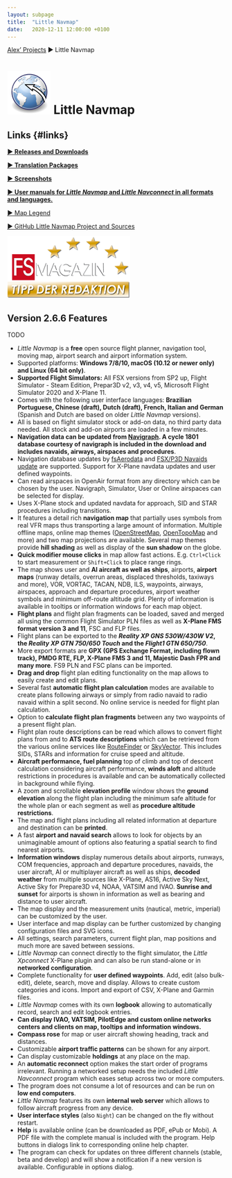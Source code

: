 ```yaml
---
layout: subpage
title:  "Little Navmap"
date:   2020-12-11 12:00:00 +0100
---
```


[Alex’ Projects](index.html) ► Little Navmap

# ![Little Navmap](assets/images/navroute.png) Little Navmap

## Links {#links}

[**► Releases and Downloads**](https://github.com/albar965/littlenavmap/releases)

[**► Translation Packages**](littlenavmaptranslations.html)

[**► Screenshots**](littlenavmapscreens.html)

[**► User manuals for _Little Navmap_ and _Little Navconnect_ in all formats and languages.**](/manuals.html)

[► Map Legend](https://www.littlenavmap.org/manuals/littlenavmap/release/2.6/en/LEGEND.html)

[► GitHub Little Navmap Project and Sources](https://github.com/albar965/littlenavmap)

[![Little Navmap](assets/images/Tipp_FSMagazin_D_Neu_2014_50.png)](https://www.facebook.com/FSMAGAZIN/posts/1349379408450042)

## Version 2.6.6 Features

TODO

* *Little Navmap* is a **free** open source flight planner, navigation tool, moving map, airport
  search and airport information system.
* Supported platforms: **Windows 7/8/10, macOS \(10.12 or newer only\) and Linux \(64 bit only\)**.
* **Supported Flight Simulators:** All FSX versions from SP2 up, Flight Simulator - Steam Edition,
  Prepar3D v2, v3, v4, v5, Microsoft Flight Simulator 2020 and X-Plane 11.
* Comes with the following user interface languages: **Brazilian Portuguese, Chinese (draft), Dutch (draft), French, Italian and German**
  (Spanish and Dutch are based on older _Little Navmap_ versions).
* All is based on flight simulator stock or add-on data, no third party data needed. All stock and
  add-on airports are loaded in a few minutes.
* **Navigation data can be updated from [Navigraph](http://www.navigraph.com/). A cycle 1801 database
  courtesy of navigraph is included in the download and includes navaids, airways, airspaces and procedures**.
* Navigation database updates by [fsAerodata](https://www.fsaerodata.com) and [FSX/P3D Navaids
  update](https://www.aero.sors.fr/navaids3.html) are supported. Support for X-Plane navdata updates
  and user defined waypoints.
* Can read airspaces in OpenAir format from any directory which can be chosen by the user. Navigraph,
  Simulator, User or Online airspaces can be selected for display.
* Uses X-Plane stock and updated navdata for approach, SID and STAR procedures including
  transitions.
* It features a detail rich **navigation map** that partially uses symbols from real VFR maps thus
  transporting a large amount of information. Multiple offline maps, online map themes
  ([OpenStreetMap](https://www.openstreetmap.org), [OpenTopoMap](https://opentopomap.org) and more) and two map projections are
  available. Several map themes provide **hill shading** as well as display of the **sun shadow** on the globe.
* **Quick modifier mouse clicks** in map allow fast actions.
  E.g. `Ctrl+Click` to start measurement or `Shift+Click` to place range rings.
* The map shows user and **AI aircraft as well as ships**, airports, **airport maps** (runway
  details, overrun areas, displaced thresholds, taxiways and more), VOR, VORTAC, TACAN, NDB, ILS,
  waypoints, airways, airspaces, approach and departure procedures, airport weather symbols and
  minimum off-route altitude grid.  Plenty of information is available in tooltips or information windows
  for each map object.
* **Flight plans** and flight plan fragments can be loaded, saved and merged all using the common
  Flight Simulator PLN files as well as **X-Plane FMS format version 3 and 11**, FSC and FLP files.
* Flight plans can be exported to the **_Reality XP GNS 530W/430W V2_, the _Reality XP GTN 750/650 Touch_ and
  the _Flight1 GTN 650/750_**.
* More export formats are **GPX (GPS Exchange Format, including flown track), PMDG RTE, FLP, X-Plane
  FMS 3 and 11, Majestic Dash FPR and many more**. FS9 PLN and FSC plans can be imported.
* **Drag and drop** flight plan editing functionality on the map allows to easily create and edit
  plans.
* Several fast **automatic flight plan calculation** modes are available to create plans following
  airways or simply from radio navaid to radio navaid within a split second. No online service is
  needed for flight plan calculation.
* Option to **calculate flight plan fragments** between any two waypoints of a present flight plan.
* Flight plan route descriptions can be read which allows to convert flight plans from and to **ATS
  route descriptions** which can be retrieved from the various online services like
  [RouteFinder](http://rfinder.asalink.net) or [SkyVector](https://skyvector.com). This includes
  SIDs, STARs and information for cruise speed and altitude.
* **Aircraft performance, fuel planning** top of climb and top of descent calculation considering aircraft performance,
  **winds aloft** and altitude restrictions in procedures is available and can be automatically collected in background while flying.
* A zoom and scrollable **elevation profile** window shows the **ground elevation** along the flight plan
  including the minimum safe altitude for the whole plan or each segment as well as **procedure altitude restrictions**.
* The map and flight plans including all related information at departure and destination can be **printed**.
* A fast **airport and navaid search** allows to look for objects by an unimaginable amount of
  options also featuring a spatial search to find nearest airports.
* **Information windows** display numerous details about airports, runways, COM frequencies,
  approach and departure procedures, navaids, the user aircraft, AI or multiplayer aircraft as well
  as ships, **decoded weather** from multiple sources like X-Plane, AS16, Active Sky Next, Active Sky
  for Prepare3D v4, NOAA, VATSIM and IVAO. **Sunrise and sunset** for airports is shown in information as well
  as bearing and distance to user aircraft.
* The map display and the measurement units (nautical, metric, imperial) can be customized by the
  user.
* User interface and map display can be further customized by changing configuration files and SVG icons.
* All settings, search parameters, current flight plan, map positions and much more are saved
  between sessions.
* *Little Navmap* can connect directly to the flight simulator, the *Little Xpconnect* X-Plane
  plugin and can also be run stand-alone or in **networked configuration**.
* Complete functionality for **user defined waypoints**. Add, edit (also bulk-edit), delete, search, move and display.
  Allows to create custom categories and icons. Import and export of CSV, X-Plane and Garmin files.
* _Little Navmap_ comes with its own **logbook** allowing to automatically record, search and edit logbook entries.
* **Can display IVAO, VATSIM, PilotEdge and custom online networks centers and clients on map, tooltips and information windows.**
* **Compass rose** for map or user aircraft showing heading, track and distances.
* Customizable **airport traffic patterns** can be shown for any airport.
* Can display customizable **holdings** at any place on the map.
* An **automatic reconnect** option makes the start order of programs irrelevant. Running a
  networked setup needs the included *Little Navconnect* program which eases
  setup across two or more computers.
* The program does not consume a lot of resources and can be run on **low end computers**.
* _Little Navmap_ features its own **internal web server** which allows to follow aircraft progress from any device.
* **User interface styles** (also `Night`) can be changed on the fly without restart.
* **Help** is available online \(can be downloaded as PDF, ePub or Mobi\). A PDF file with the
  complete manual is included with the program. Help buttons in dialogs link to corresponding online
  help chapter.
* The program can check for updates on three different channels \(stable, beta and develop\) and
  will show a notification if a new version is available. Configurable in options dialog.


